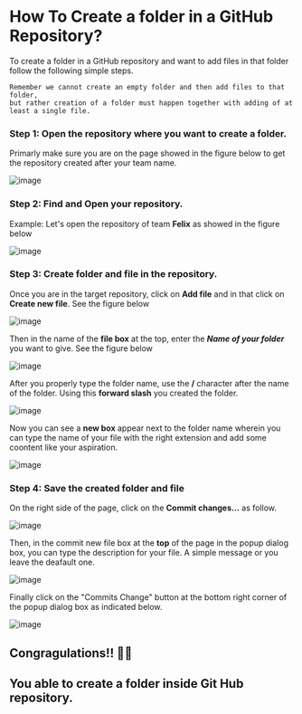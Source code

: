 # How To Create a folder in a GitHub Repository?

To create a folder in a GitHub repository and want to add files in that folder follow the following simple steps.

    Remember we cannot create an empty folder and then add files to that folder, 
    but rather creation of a folder must happen together with adding of at least a single file.

 ### Step 1: Open the repository where you want to create a folder. 

 Primarly make sure you are on the page showed in the figure below to get the repository created after your team name.

![image](https://github.com/SWEG-2015EC-Batch/.github/assets/73167960/ea134c64-7543-4c3b-924b-069b8bd36440)

 ### Step 2: Find and Open your repository.

 Example: Let's open the repository of team **Felix** as showed in the figure below

 ![image](https://github.com/SWEG-2015EC-Batch/.github/assets/73167960/61b16a4b-564c-43e9-9a5e-f5c48f95c590)

 
  ### Step 3: Create folder and file in the repository.
  
  Once you are in the target repository, click on **Add file** and in that click on **Create new file**. See the figure below

  ![image](https://github.com/SWEG-2015EC-Batch/.github/assets/73167960/221490e1-0c8f-4a7e-8b00-a5636fc9f25a)

Then in the name of the **file box** at the top, enter the _**Name of your folder**_ you want to give. See the figure below

![image](https://github.com/SWEG-2015EC-Batch/.github/assets/73167960/bb3d0b38-e854-4829-8956-a66309117e85)

After you properly type the folder name, use the **/** character after the name of the folder. Using this **forward slash** you created the folder.

![image](https://github.com/SWEG-2015EC-Batch/.github/assets/73167960/85830249-ca45-4670-af6f-85d82a062d08)

Now you can see a **new box** appear next to the folder name wherein you can type the name of your file with the right extension and add some coontent like your aspiration.

![image](https://github.com/SWEG-2015EC-Batch/.github/assets/73167960/9b01bb42-2adc-470d-b2be-2af02993df36)

  ### Step 4: Save the created folder and file

  On the right side of the page, click on the **Commit changes...** as follow.

  ![image](https://github.com/SWEG-2015EC-Batch/.github/assets/73167960/7fed6f40-6635-48d6-9ea4-13a0ad0d811f)

  Then, in the commit new file box at the **top** of the page in the popup dialog box, you can type the description for your file. A simple message or you leave the deafault one.

  ![image](https://github.com/SWEG-2015EC-Batch/.github/assets/73167960/966f3bd1-b1df-4879-b53a-51f368b491a2)

Finally click on the "Commits Change" button at the bottom right corner of the popup dialog box as indicated below.

![image](https://github.com/SWEG-2015EC-Batch/.github/assets/73167960/9277a633-1732-4944-884f-f232b25c1326)


## Congragulations!! 🥇🥇 
## You able to create a folder inside Git Hub repository. 





